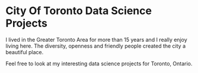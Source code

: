 # City Of Toronto Data Science Projects

I lived in the Greater Toronto Area for more than 15 years and I really enjoy living here. The diversity, openness and friendly people created the city a beautiful place.

Feel free to look at my interesting data science projects for Toronto, Ontario.
